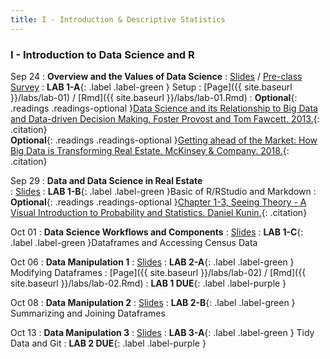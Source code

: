 ```yaml
---
title: I - Introduction & Descriptive Statistics
---
```


<h3 style="font-weight: bold;">I - Introduction to Data Science and R</h3>


Sep 24
: **Overview and the Values of Data Science**
  : [Slides](#) / [Pre-class Survey](https://forms.gle/Q2VwKdNQ2he7TzVg9)
: **LAB 1-A**{: .label .label-green } Setup
  : [Page]({{ site.baseurl }}/labs/lab-01) / [Rmd]({{ site.baseurl }}/labs/lab-01.Rmd)
: **Optional**{: .readings .readings-optional }[Data Science and its Relationship to Big Data and Data-driven Decision Making. Foster Provost and Tom Fawcett. 2013.](https://www.liebertpub.com/doi/full/10.1089/big.2013.1508){: .citation} <br>
**Optional**{: .readings .readings-optional }[Getting ahead of the Market: How Big Data is Transforming Real Estate. McKinsey & Company. 2018.](https://www.mckinsey.com/~/media/McKinsey/Industries/Capital%20Projects%20and%20Infrastructure/Our%20Insights/Getting%20ahead%20of%20the%20market%20How%20big%20data%20is%20transforming%20real%20estate/Getting-ahead-of-the-market-How-big-data-is-transforming-real-estate.pdf){: .citation}


Sep 29
: **Data and Data Science in Real Estate**  
  : [Slides](#)
: **LAB 1-B**{: .label .label-green }Basic of R/RStudio and Markdown 
: **Optional**{: .readings .readings-optional }[Chapter 1-3, Seeing Theory - A Visual Introduction to Probability and Statistics. Daniel Kunin.](https://seeing-theory.brown.edu){: .citation} 


Oct 01
: **Data Science Workflows and Components**
  : [Slides](#)
: **LAB 1-C**{: .label .label-green }Dataframes and Accessing Census Data

Oct 06
: **Data Manipulation 1**
  : [Slides](#)
: **LAB 2-A**{: .label .label-green } Modifying Dataframes
  : [Page]({{ site.baseurl }}/labs/lab-02) / [Rmd]({{ site.baseurl }}/labs/lab-02.Rmd)
: **LAB 1 DUE**{: .label .label-purple }

Oct 08
: **Data Manipulation 2**
  : [Slides](#)
: **LAB 2-B**{: .label .label-green } Summarizing and Joining Dataframes

Oct 13
: **Data Manipulation 3**
  : [Slides](#)
: **LAB 3-A**{: .label .label-green } Tidy Data and Git
: **LAB 2 DUE**{: .label .label-purple }






